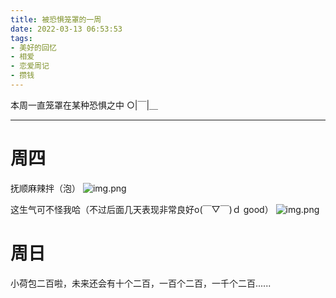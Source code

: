 ```yaml
---
title: 被恐惧笼罩的一周
date: 2022-03-13 06:53:53
tags:
- 美好的回忆
- 相爱
- 恋爱周记
- 攒钱
---
```


本周一直笼罩在某种恐惧之中 ○|￣|＿


<!-- more -->

<hr>

# 周四

抚顺麻辣拌（泡）
![img.png](img-1.png)

这生气可不怪我哈（不过后面几天表现非常良好o(￣▽￣)ｄ good）
![img.png](img-2.png)

# 周日
小荷包二百啦，未来还会有十个二百，一百个二百，一千个二百......

